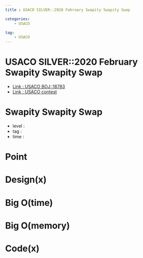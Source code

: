 ```yaml
---
title : USACO SILVER::2020 February Swapity Swapity Swap

categories:
    - USACO

tag:
    - USACO
---
```

# USACO SILVER::2020 February Swapity Swapity Swap
- [Link : USACO BOJ::18783](https://www.acmicpc.net/problem/18783)
- [Link : USACO contest](http://usaco.org/index.php?page=feb20results)

# Swapity Swapity Swap

- level :
- tag :
- time :

# Point

# Design(x)

# Big O(time)

# Big O(memory)

# Code(x)

